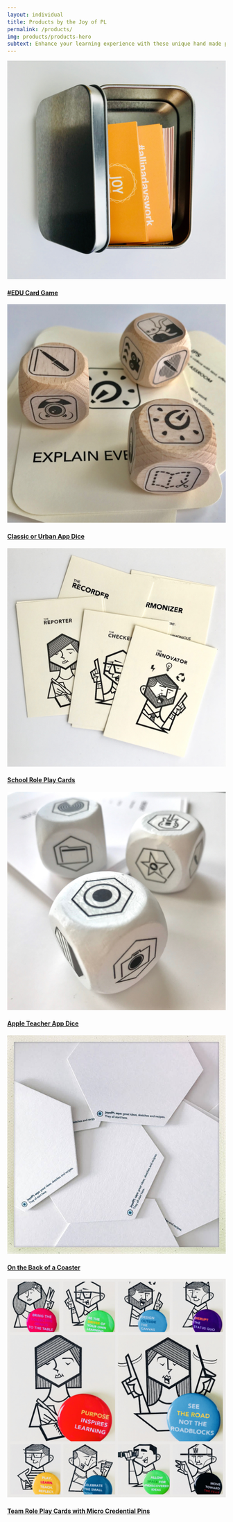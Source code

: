 ```yaml
---
layout: individual
title: Products by the Joy of PL
permalink: /products/
img: products/products-hero
subtext: Enhance your learning experience with these unique hand made products that activate wonder and play.
---
```


<section id="books">
  <div class="container">
    <div class="row ">
      <div class="col-sm-12 col-md-3">
        <div class="books-item">
          <img src="/img/products/card-game.jpg" />
          <h4><a href="/products/card-game/">#EDU Card Game</a></h4>
        </div>
      </div>
      <div class="col-sm-12 col-md-3">
        <div class="books-item">
          <img src="/img/products/classic-app-dice.jpg" />
          <h4><a href="/products/classic-app-dice/">Classic or Urban App Dice</a></h4>
        </div>
      </div>
      <div class="col-sm-12 col-md-3">
        <div class="books-item">
          <img src="/img/products/school-role-play-cards.jpg" />
          <h4><a href="/products/school-role-play-cards/">School Role Play Cards</a></h4>
        </div>
      </div>
      <div class="col-sm-12 col-md-3">
        <div class="books-item">
          <img src="/img/products/teacher-app-dice.jpg" />
          <h4><a href="/products/teacher-app-dice/">Apple Teacher App Dice</a></h4>
        </div>
      </div>
    </div>
    <div class="row">
      <div class="col-sm-12 col-md-3">
        <div class="books-item">
          <img src="/img/products/coaster.jpg" />
          <h4><a href="/products/coaster/">On the Back of a Coaster</a></h4>
        </div>
      </div>
    </div>
      <div class="col-sm-12 col-md-3">
        <div class="books-item">
          <img src="/img/products/pinswithcards.jpg" />
          <h4><a href="/products/pins/">Team Role Play Cards with Micro Credential Pins</a></h4>
         </div>
      </div>
    </div>
<section>
